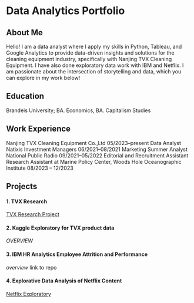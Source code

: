 # Data Analytics Portfolio

## About Me
Hello! I am a data analyst where I apply my skills in Python, Tableau, and Google Analytics to provide data-driven insights and solutions for the cleaning equipment industry, specifically with Nanjing TVX Cleaning Equipment. I have also done exploratory data work with IBM and Netflix. I am passionate about the intersection of storytelling and data, which you can explore in my work below!

## Education
Brandeis University; BA. Economics, BA. Capitalism Studies

## Work Experience
Nanjing TVX Cleaning Equipment Co.,Ltd 05/2023–present Data Analyst <br />
Natixis Investment Managers 06/2021–08/2021 Marketing Summer Analyst <br />
National Public Radio 09/2021–05/2022 Editorial and Recruitment Assistant <br />
Research Assistant at Marine Policy Center, Woods Hole Oceanographic Institute 08/2023 – 12/2023 <br />

## Projects

#### 1. TVX Research 
<a href="https://yatongshi.github.io/Portfolio/TVX%20Research.html"> TVX Research Project </a>

#### 2. Kaggle Exploratory for TVX product data 
*OVERVIEW*

#### 3. IBM HR Analytics Employee Attrition and Performance
*overview*
link to repo

#### 4. Explorative Data Analysis of Netflix Content
<a href="https://yatongshi.github.io/Portfolio/TVX%20Research.html"> Netflix Exploratory </a>

<br/>
